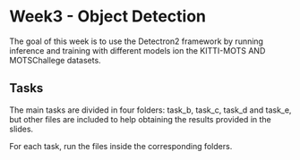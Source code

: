 # Week3 - Object Detection

The goal of this week is to use the Detectron2 framework by running inference and training with different models ion the KITTI-MOTS AND MOTSChallege datasets.

## Tasks

The main tasks are divided in four folders: task_b, task_c, task_d and task_e, but other files are included to help obtaining the results provided in the slides.

For each task, run the files inside the corresponding folders.
